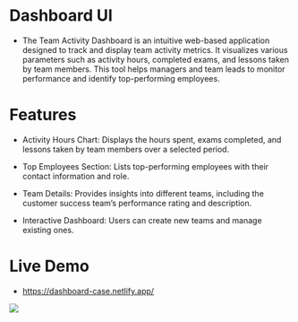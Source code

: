 # Dashboard UI

- The Team Activity Dashboard is an intuitive web-based application designed to track and display team activity metrics. It visualizes various parameters such as activity hours, completed exams, and lessons taken by team members. This tool helps managers and team leads to monitor performance and identify top-performing employees.

# Features

- Activity Hours Chart: Displays the hours spent, exams completed, and lessons taken by team members over a selected period.

- Top Employees Section: Lists top-performing employees with their contact information and role.

- Team Details: Provides insights into different teams, including the customer success team’s performance rating and description.

- Interactive Dashboard: Users can create new teams and manage existing ones.

# Live Demo

- https://dashboard-case.netlify.app/

<img src="./public/screen.gif"/>
